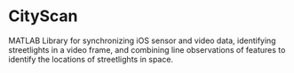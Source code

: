 # CityScan
MATLAB Library for synchronizing iOS sensor and video data, identifying streetlights in a video frame, and combining line observations of features to identify the locations of streetlights in space.
